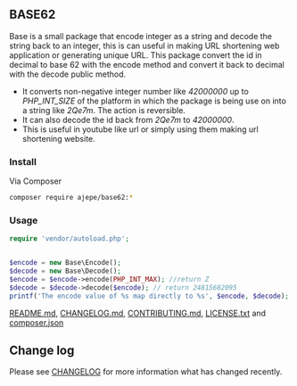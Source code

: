 ## BASE62
Base is a small package that  encode integer as a string and decode the string back to an integer, this is can useful in making  URL shortening web application or generating unique URL. This package convert the id in decimal to base 62 with the encode method and convert it back to decimal with the decode public method.

* It converts non-negative integer number like _42000000_  up to _PHP\_INT\_SIZE_ of the platform in which the package is being use on into a string like _2Qe7m_. The action is reversible.
* It can also decode the id back from _2Qe7m_ to _42000000_.
* This is useful in youtube like url or simply using them making url shortening website.


### Install

Via Composer
``` bash
composer require ajepe/base62:*
```

### Usage

``` php
require 'vendor/autoload.php';


$encode = new Base\Encode();
$decode = new Base\Decode();
$encode = $encode->encode(PHP_INT_MAX); //return Z
$decode = $decode->decode($encode); // return 24815682095
printf('The encode value of %s map directly to %s', $encode, $decode);

```
[README.md](README.md), [CHANGELOG.md](CHANGELOG.md), [CONTRIBUTING.md](CONTRIBUTING.md), [LICENSE.txt](LICENSE) and [composer.json](composer.json)

## Change log

Please see [CHANGELOG](CHANGELOG.md) for more information what has changed recently.
